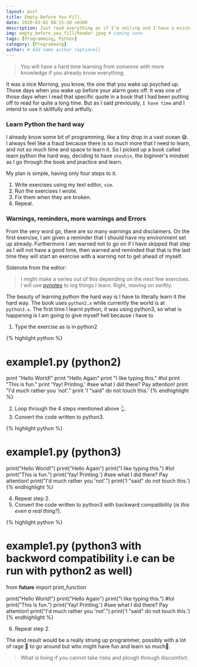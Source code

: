 ```yaml
---
layout: post
title: Empty Before You Fill.
date: 2020-03-02 08:15:20 +0300
description: Just read everything as if I’m smiling and I have a mischievous little twinkle in my eye.
img: empty_before_you_fill/header.jpeg # coming soon
tags: [Programming, Python]
category: [Programming]
author: # Add name author (optional)
---
```

> You will have a hard time learning from someone with more knowledge if you already know everything.

It was a nice Morning, you know, the one that you wake up psyched up. Those days when you wake up before your alarm goes off. It was one of those days when I read that specific quote in a book that I had been putting off to read for quite a long time. But as I said previously,
`I have time` and I intend to use it skillfully and artfully.

### Learn Python the hard way
I already know some bit of programming, like a tiny drop in a vast ocean 😅. I always feel like a fraud because there is so much more that I need to learn, and not so much time and space to learn it. 
So I picked up a book called learn python the hard way, deciding to have `shoshin`, the biginner's mindset as I go through the book and practice and learn.

My plan is simple, having only four steps to it.

1. Write exercises using my text editor, `vim`.
2. Run the exercises I wrote.
3. Fix them when they are broken.
4. Repeat.

### Warnings, reminders, more warnings and Errors
From the very word go, there are so many warnings and disclaimers. On the first exercise, I am given a reminder that I should have my environment set up already. Furthermore I am warned not to go on if I have skipped that step as I will not have a good time, then warned and reminded that that is the last time they will start an exercise with a warning not to get ahead of myself.

Sidenote from the editor:
> I might make a series out of this depending on the next few exercises. I will use [pynotes](https://github.com/newtonkiragu/pynotes) to log things I learn. Right, moving on swiftly.

The beauty of learning python the hard way is I have to literally learn it the hard way. The book uses `python2.x` while currently the world is at `python3.x`. The first time I learnt python, it was using python3, so what is happening is I am going to give myself hell because i have to 
1. Type the exercise as is in python2

{% highlight python %}
# example1.py (python2)
print "Hello World!"
print "Hello Again"
print "I like typing this." #lol
print "This is fun."
print 'Yay! Printing.' #see what I did there? Pay attention!
print "I'd much rather you 'not'."
print 'I "said" do not touch this.'
{% endhighlight %}

2. Loop through the 4 steps mentioned above 👆.
3. Convert the code written to python3.

{% highlight python %}
# example1.py (python3)
print("Hello World!")
print("Hello Again")
print("I like typing this.") #lol
print("This is fun.")
print('Yay! Printing.') #see what I did there? Pay attention!
print("I'd much rather you 'not'.")
print('I "said" do not touch this.')
{% endhighlight %}

4. Repeat step 2.
5. Convert the code written to python3 with backward compatibility (_is this even a real thing?_).

{% highlight python %}
# example1.py (python3 with backword compatibility i.e can be run with python2 as well)
from __future__ import print_function

print("Hello World!")
print("Hello Again")
print("I like typing this.") #lol
print("This is fun.")
print('Yay! Printing.') #see what I did there? Pay attention!
print("I'd much rather you 'not'.")
print('I "said" do not touch this.')
{% endhighlight %}

6. Repeat step 2.

The end result would be a really strung up programmer, possibly with a lot of rage 😤 to go around but who might have fun and learn so much🤪.
> What is living if you cannot take risks and plough through discomfort.
